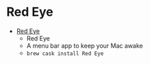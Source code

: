# Red Eye
- [Red Eye](https://www.hexedbits.com/redeye/)
  -  Red Eye
  - A menu bar app to keep your Mac awake
  - `brew cask install Red Eye`
